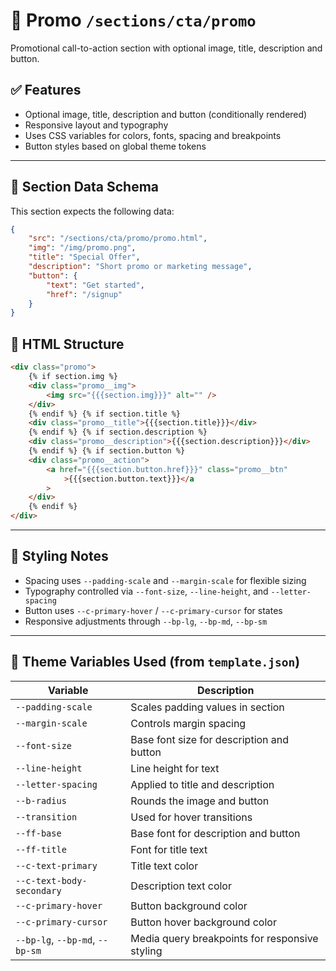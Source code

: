 # 📂 Promo `/sections/cta/promo`

Promotional call-to-action section with optional image, title, description and button.

## ✅ Features

-   Optional image, title, description and button (conditionally rendered)
-   Responsive layout and typography
-   Uses CSS variables for colors, fonts, spacing and breakpoints
-   Button styles based on global theme tokens

---

## 🧾 Section Data Schema

This section expects the following data:

```json
{
	"src": "/sections/cta/promo/promo.html",
	"img": "/img/promo.png",
	"title": "Special Offer",
	"description": "Short promo or marketing message",
	"button": {
		"text": "Get started",
		"href": "/signup"
	}
}
```

## 🧱 HTML Structure

```html
<div class="promo">
	{% if section.img %}
	<div class="promo__img">
		<img src="{{{section.img}}}" alt="" />
	</div>
	{% endif %} {% if section.title %}
	<div class="promo__title">{{{section.title}}}</div>
	{% endif %} {% if section.description %}
	<div class="promo__description">{{{section.description}}}</div>
	{% endif %} {% if section.button %}
	<div class="promo__action">
		<a href="{{{section.button.href}}}" class="promo__btn"
			>{{{section.button.text}}}</a
		>
	</div>
	{% endif %}
</div>
```

---

## 🎨 Styling Notes

-   Spacing uses `--padding-scale` and `--margin-scale` for flexible sizing
-   Typography controlled via `--font-size`, `--line-height`, and `--letter-spacing`
-   Button uses `--c-primary-hover` / `--c-primary-cursor` for states
-   Responsive adjustments through `--bp-lg`, `--bp-md`, `--bp-sm`

---

## 🧩 Theme Variables Used (from `template.json`)

| Variable                        | Description                                    |
| ------------------------------- | ---------------------------------------------- |
| `--padding-scale`               | Scales padding values in section               |
| `--margin-scale`                | Controls margin spacing                        |
| `--font-size`                   | Base font size for description and button      |
| `--line-height`                 | Line height for text                           |
| `--letter-spacing`              | Applied to title and description               |
| `--b-radius`                    | Rounds the image and button                    |
| `--transition`                  | Used for hover transitions                     |
| `--ff-base`                     | Base font for description and button           |
| `--ff-title`                    | Font for title text                            |
| `--c-text-primary`              | Title text color                               |
| `--c-text-body-secondary`       | Description text color                         |
| `--c-primary-hover`             | Button background color                        |
| `--c-primary-cursor`            | Button hover background color                  |
| `--bp-lg`, `--bp-md`, `--bp-sm` | Media query breakpoints for responsive styling |

